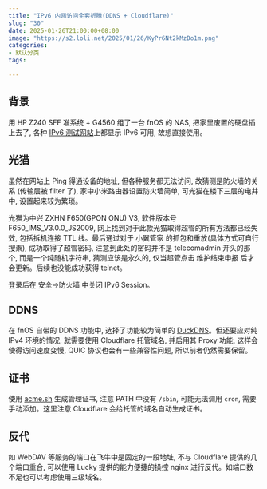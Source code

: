 ```yaml
---
title: "IPv6 内网访问全套折腾(DDNS + Cloudflare)"
slug: "30"
date: 2025-01-26T21:00:00+08:00
image: "https://s2.loli.net/2025/01/26/KyPr6Nt2kMzDo1m.png"
categories:
- 默认分类
tags:

---
```


## 背景
用 HP Z240 SFF 准系统 + G4560 组了一台 fnOS 的 NAS, 把家里废置的硬盘插上去了, 各种 [IPv6 测试网站](https://ipw.cn)上都显示 IPv6 可用, 故想直接使用。

## 光猫
虽然在网站上 Ping 得通设备的地址, 但各种服务都无法访问, 故猜测是防火墙的关系 (传输层被 filter 了), 家中小米路由器设置防火墙简单, 可光猫在楼下三层的电井中, 设置起来较为繁琐。

光猫为中兴 ZXHN F650(GPON ONU) V3, 软件版本号F650_IMS_V3.0.0_JS2009, 网上找到对于此款光猫取得超管的所有方法都已经失效, 包括拆机连接 TTL 线。最后通过对于 小翼管家 的抓包和重放(具体方式可自行搜素), 成功取得了超管密码, 注意到此处的密码并不是 telecomadmin 开头的那个, 而是一个纯随机字符串, 猜测应该是永久的, 仅当超管点击 维护结束申报 后才会更新。后续也没能成功获得 telnet。

登录后在 安全->防火墙 中关闭 IPv6 Session。

## DDNS
在 fnOS 自带的 DDNS 功能中, 选择了功能较为简单的 [DuckDNS](https://www.duckdns.org)。但还要应对纯 IPv4 环境的情况, 就需要使用 Cloudflare 托管域名, 并启用其 Proxy 功能, 这样会使得访问速度变慢, QUIC 协议也会有一些兼容性问题, 所以前者仍然需要保留。

## 证书
使用 [acme.sh](https::/get.acme.sh) 生成管理证书, 注意 PATH 中没有 `/sbin`, 可能无法调用 `cron`, 需要手动添加。这里注意 Cloudflare 会给托管的域名自动生成证书。

## 反代
如 WebDAV 等服务的端口在飞牛中是固定的一段地址, 不与 Cloudflare 提供的几个端口重合, 可以使用 Lucky 提供的能力便捷的操控 nginx 进行反代。如端口数不足也可以考虑使用三级域名。
